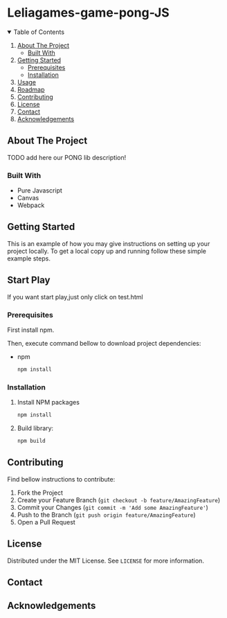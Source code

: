 # Leliagames-game-pong-JS


<!-- TABLE OF CONTENTS -->
<details open="open">
  <summary>Table of Contents</summary>
  <ol>
    <li>
      <a href="#about-the-project">About The Project</a>
      <ul>
        <li><a href="#built-with">Built With</a></li>
      </ul>
    </li>
    <li>
      <a href="#getting-started">Getting Started</a>
      <ul>
        <li><a href="#prerequisites">Prerequisites</a></li>
        <li><a href="#installation">Installation</a></li>
      </ul>
    </li>
    <li><a href="#usage">Usage</a></li>
    <li><a href="#roadmap">Roadmap</a></li>
    <li><a href="#contributing">Contributing</a></li>
    <li><a href="#license">License</a></li>
    <li><a href="#contact">Contact</a></li>
    <li><a href="#acknowledgements">Acknowledgements</a></li>
  </ol>
</details>



<!-- ABOUT THE PROJECT -->
## About The Project

TODO add here our PONG lib description!

### Built With

* Pure Javascript
* Canvas
* Webpack


<!-- GETTING STARTED -->
## Getting Started

This is an example of how you may give instructions on setting up your project locally.
To get a local copy up and running follow these simple example steps.


## Start Play

If you want start play,just only click on test.html
### Prerequisites

First install npm.

Then, execute command bellow to download project dependencies:
* npm
  ```sh
  npm install
  ```

### Installation

1. Install NPM packages
   ```sh
   npm install
   ```
2. Build library:
   ```sh
   npm build
   ```


<!-- CONTRIBUTING -->
## Contributing

Find bellow instructions to contribute:

1. Fork the Project
2. Create your Feature Branch (`git checkout -b feature/AmazingFeature`)
3. Commit your Changes (`git commit -m 'Add some AmazingFeature'`)
4. Push to the Branch (`git push origin feature/AmazingFeature`)
5. Open a Pull Request



<!-- LICENSE -->
## License

Distributed under the MIT License. See `LICENSE` for more information.



<!-- CONTACT -->
## Contact



<!-- ACKNOWLEDGEMENTS -->
## Acknowledgements
